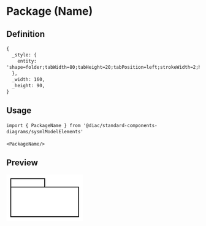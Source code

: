 # Package (Name)

## Definition

```
{
  _style: { 
    entity: 'shape=folder;tabWidth=80;tabHeight=20;tabPosition=left;strokeWidth=2;html=1;whiteSpace=wrap;align=center;',
  },
  _width: 160,
  _height: 90,
}
```

## Usage

```
import { PackageName } from '@diac/standard-components-diagrams/sysmlModelElements'

<PackageName/>
```

## Preview

<img src="./package-name.png" width="200"/>

